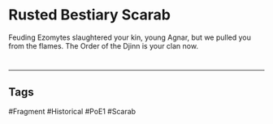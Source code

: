 # Rusted Bestiary Scarab
Feuding Ezomytes slaughtered your kin, young Agnar, but we pulled you from the flames. The Order of the Djinn is your clan now.

#
---
## Tags
#Fragment
#Historical 
#PoE1 
#Scarab 